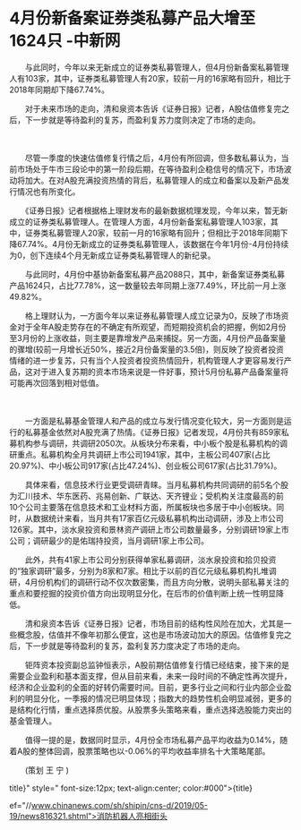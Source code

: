 # 4月份新备案证券类私募产品大增至1624只 -中新网

　　与此同时，今年以来无新成立的证券类私募管理人，但4月份新备案私募管理人有103家，其中，证券类私募管理人有20家，较前一月的16家略有回升，相比于2018年同期却下降67.74%。

　　对于未来市场的走向，清和泉资本告诉《证券日报》记者，A股估值修复完之后，下一步就是等待盈利的复苏，而盈利复苏力度则决定了市场的走向。

　　

　　尽管一季度的快速估值修复行情之后，4月份有所回调，但多数私募认为，当前市场处于牛市三段论中的第一阶段后期，在等待盈利企稳信号的情况下，市场波动将加大。在对A股充满投资热情的背后，私募管理人的成立和备案以及新产品发行情况也有所变化。

　　《证券日报》记者根据格上理财发布的最新数据梳理发现，今年以来，暂无新成立的证券类私募管理人。在管理人方面，4月份新备案私募管理人103家，其中，证券类私募管理人20家，较前一月的16家略有回升；但相比于2018年同期下降67.74%。4月份无新成立的证券类私募管理人，该数据在今年1月份-4月份持续为0，创下连续4个月无新成立证券类私募管理人的新纪录。

　　与此同时，4月份中基协新备案私募产品2088只，其中，新备案证券类私募产品1624只，占比77.78%，这一数量较去年同期上涨77.49%，环比前一月上涨49.82%。

　　格上理财认为，一方面今年以来证券私募管理人成立记录为0，反映了市场资金对于全年A股走势存在的不确定有所观望，而短期投资机会的把握，例如2月份至3月份的上涨收益，则主要是靠增发产品来捕捉。另一方面，4月份产品备案量的骤增(较前一月增长近50%，接近2月份备案量的3.5倍)，则反映了投资者投资情绪的进一步复苏，只有当个人投资者投资热情回升，机构管理人才更容易发行产品，这对于进入复苏期的资本市场来说是一件好事，预计5月份私募产品备案量将可能再次回落到相对低值。

　　

　　一方面是私募基金管理人和产品的成立与发行情况变化较大，另一方面则是运行的私募基金依然对A股充满了热情。《证券日报》记者发现，4月份共有859家私募机构参与调研，共调研2050次。从板块分布来看，中小板个股是私募机构的调研重点。私募机构全月共调研上市公司1941家，其中，主板公司407家(占比20.97%)、中小板公司917家(占比47.24%)、创业板公司617家(占比31.79%)。

　　具体来看，信息技术行业更受调研青睐。当月私募机构共同调研的前5名个股为汇川技术、华东医药、兆易创新、广联达、天齐锂业；受机构关注度最高的前10个公司主要落在信息技术和工业材料方面，所属板块也多居于中小创板块。同时，从数据统计来看，当月共有17家百亿元级私募机构出动调研，涉及上市公司126家。其中，淡水泉投资和景林资产调研上市公司数量最多，分别调研19家上市公司；调研最少的是佑瑞持投资，当月调研1家上市公司。

　　此外，共有41家上市公司分别获得单家私募调研，淡水泉投资和拾贝投资的“独家调研”最多，分别为8家和7家。相比于以前的百亿元级私募机构扎堆调研，4月份机构们的调研行动不仅次数密集，而且方向分散，说明头部私募关注的重点和要挖掘的投资价值方向出现明显分化，在后市的价值判断上统一性明显降低。

　　清和泉资本告诉《证券日报》记者，市场目前的结构性风险在加大，尤其是一些概念股，估值并不像年初那么便宜，这也是市场波动加大的原因。估值修复完之后，下一步就是等待盈利的复苏，盈利复苏力度决定了市场的走向。

　　钜阵资本投资副总监钟恒表示，A股前期估值修复行情已经结束，接下来的是需要企业盈利和基本面支撑，但从目前来看，未来一段时间的不确定性再次提升，经济和企业盈利的全面的好转仍需要时间。目前，更多行业之间和行业内部企业盈利的明显分化，一季报的情况已明显体现；指数大的趋势性机会明显减弱，更多的是结构化行情，重点选择质优股。从股票多头策略来看，重点选择选股能力突出的基金管理人。

　　值得一提的是，数据同时显示，4月份全市场私募产品平均收益为0.14%，随着A股的整体回调，股票策略也以-0.06%的平均收益率排名十大策略尾部。

　　(策划 王 宁 )

title}" style=" font-size:12px; text-align:center; color:#000">{title}

ef="//www.chinanews.com/sh/shipin/cns-d/2019/05-19/news816321.shtml">消防机器人亮相街头
